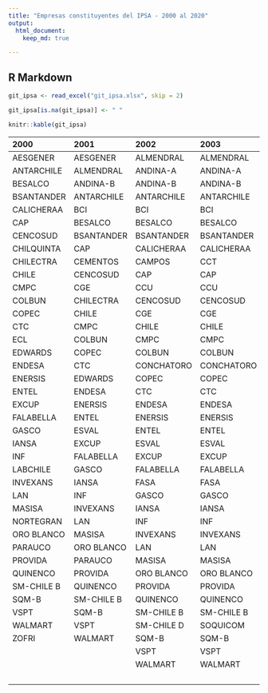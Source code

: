 ```yaml
---
title: "Empresas constituyentes del IPSA - 2000 al 2020"
output: 
  html_document:
    keep_md: true

---
```




## R Markdown


```r
git_ipsa <- read_excel("git_ipsa.xlsx", skip = 2)

git_ipsa[is.na(git_ipsa)] <- " "

knitr::kable(git_ipsa)
```



|2000       |2001       |2002       |2003       |2004       |2005       |2006       |2007       |2008       |2009       |2010       |2011       |2012       |2013       |2014       |2015       |2016       |2017       |2018       |2019       |2020       |
|:----------|:----------|:----------|:----------|:----------|:----------|:----------|:----------|:----------|:----------|:----------|:----------|:----------|:----------|:----------|:----------|:----------|:----------|:----------|:----------|:----------|
|AESGENER   |AESGENER   |ALMENDRAL  |ALMENDRAL  |AGUAS-A    |AGUAS-A    |AGUAS-A    |AGUAS-A    |AESGENER   |AESGENER   |AESGENER   |AESGENER   |AESGENER   |AESGENER   |AESGENER   |AESGENER   |AESGENER   |AESGENER   |AESGENER   |AESGENER   |AESGENER   |
|ANTARCHILE |ALMENDRAL  |ANDINA-A   |ANDINA-A   |ANDINA-A   |ANDINA-B   |ALMENDRAL  |ALMENDRAL  |ALMENDRAL  |ALMENDRAL  |ALMENDRAL  |ANDINA-B   |AGUAS-A    |AGUAS-A    |AGUAS-A    |AGUAS-A    |AGUAS-A    |AGUAS-A    |AGUAS-A    |AGUAS-A    |AGUAS-A    |
|BESALCO    |ANDINA-B   |ANDINA-B   |ANDINA-B   |ANDINA-B   |ANTARCHILE |ANDINA-B   |ANDINA-B   |ANDINA-B   |ANDINA-B   |ANDINA-B   |ANTARCHILE |ANDINA-B   |ANDINA-B   |ANDINA-B   |ANDINA-B   |ANDINA-B   |ANDINA-B   |ANDINA-B   |ANDINA-B   |ANDINA-B   |
|BSANTANDER |ANTARCHILE |ANTARCHILE |ANTARCHILE |ANTARCHILE |BCI        |ANTARCHILE |ANTARCHILE |ANTARCHILE |ANTARCHILE |ANTARCHILE |BCI        |ANTARCHILE |ANTARCHILE |ANTARCHILE |ANTARCHILE |ANTARCHILE |ANTARCHILE |ANTARCHILE |BCI        |BCI        |
|CALICHERAA |BCI        |BCI        |BCI        |BCI        |BESALCO    |BCI        |BCI        |BANMEDICA  |BANMEDICA  |BCI        |BESALCO    |AQUACHILE  |BCI        |BANMEDICA  |BANMEDICA  |BANMEDICA  |BANMEDICA  |BANMEDICA  |BSANTANDER |BSANTANDER |
|CAP        |BESALCO    |BESALCO    |BESALCO    |BESALCO    |BSANTANDER |BSANTANDER |BSANTANDER |BCI        |BCI        |BSANTANDER |BSANTANDER |BCI        |BESALCO    |BCI        |BCI        |BCI        |BCI        |BCI        |CAP        |CAP        |
|CENCOSUD   |BSANTANDER |BSANTANDER |BSANTANDER |BSANTANDER |CAP        |CAP        |CAMPOS     |BSANTANDER |BSANTANDER |CALICHERA  |CAP        |BESALCO    |BSANTANDER |BESALCO    |BESALCO    |BSANTANDER |BSANTANDER |BSANTANDER |CCU        |CCU        |
|CHILQUINTA |CAP        |CALICHERAA |CALICHERAA |CAP        |CCU        |CCU        |CAP        |CAP        |CALICHERA  |CAP        |CCU        |BSANTANDER |BUPACL     |BSANTANDER |BSANTANDER |CAP        |CAP        |CAP        |CENCOSUD   |CENCOSHOPP |
|CHILECTRA  |CEMENTOS   |CAMPOS     |CCT        |CCU        |CEMENTOS   |CEMENTOS   |CCU        |CCU        |CAP        |CCU        |CENCOSUD   |CAP        |CAP        |BUPACL     |BUPACL     |CCU        |CCU        |CCU        |CHILE      |CENCOSUD   |
|CHILE      |CENCOSUD   |CAP        |CAP        |CEMENTOS   |CENCOSUD   |CENCOSUD   |CENCOSUD   |CENCOSUD   |CCU        |CENCOSUD   |CGE        |CCU        |CCU        |CAP        |CAP        |CENCOSUD   |CENCOSUD   |CENCOSUD   |CMPC       |CHILE      |
|CMPC       |CGE        |CCU        |CCU        |CENCOSUD   |CGE        |CGE        |CHILE      |CGE        |CENCOSUD   |CGE        |CHILE      |CENCOSUD   |CENCOSUD   |CCU        |CCU        |CHILE      |CHILE      |CHILE      |COLBUN     |CMPC       |
|COLBUN     |CHILECTRA  |CENCOSUD   |CENCOSUD   |CGE        |CHILE      |CHILE      |CMPC       |CHILE      |CGE        |CHILE      |CMPC       |CFR        |CFR        |CENCOSUD   |CENCOSUD   |CMPC       |CMPC       |CMPC       |CONCHATORO |COLBUN     |
|COPEC      |CHILE      |CGE        |CGE        |CHILE      |CMPC       |CMPC       |COLBUN     |CMPC       |CHILE      |CMPC       |COLBUN     |CHILE      |CHILE      |CFR        |CHILE      |COLBUN     |COLBUN     |COLBUN     |COPEC      |CONCHATORO |
|CTC        |CMPC       |CHILE      |CHILE      |CMPC       |COLBUN     |COLBUN     |COLOCOLO   |COLBUN     |CMPC       |COLBUN     |CONCHATORO |CMPC       |CMPC       |CGE        |CMPC       |CONCHATORO |CONCHATORO |CONCHATORO |ECL        |COPEC      |
|ECL        |COLBUN     |CMPC       |CMPC       |COLBUN     |CONCHATORO |CONCHATORO |CONCHATORO |CONCHATORO |COLBUN     |CONCHATORO |COPEC      |COLBUN     |COLBUN     |CHILE      |COLBUN     |COPEC      |COPEC      |COPEC      |ENELAM     |ECL        |
|EDWARDS    |COPEC      |COLBUN     |COLBUN     |CONCHATORO |COPEC      |COPEC      |COPEC      |COPEC      |CONCHATORO |COPEC      |ENDESA     |CONCHATORO |CONCHATORO |CMPC       |CONCHATORO |ECL        |ECL        |ECL        |ENELCHILE  |ENELAM     |
|ENDESA     |CTC        |CONCHATORO |CONCHATORO |COPEC      |CRISTALES  |CRISTALES  |CTC        |CTC        |COPEC      |ECL        |ENERSIS    |COPEC      |COPEC      |COLBUN     |COPEC      |EMBONOR-B  |EMBONOR-B  |EMBONOR-B  |ENELGXCH   |ENELCHILE  |
|ENERSIS    |EDWARDS    |COPEC      |COPEC      |CTC        |CTC        |CTC        |ECL        |ECL        |ECL        |ENDESA     |ENTEL      |ECL        |ECL        |CONCHATORO |ECL        |ENDESA-CH  |ENELAM     |ENELAM     |ENTEL      |ENTEL      |
|ENTEL      |ENDESA     |CTC        |CTC        |ECL        |ECL        |ECL        |ENDESA     |ENDESA     |ENDESA     |ENERSIS    |FALABELLA  |EMBONOR-B  |EMBONOR-B  |COPEC      |EMBONOR-B  |ENERSIS-AM |ENELCHILE  |ENELCHILE  |FALABELLA  |FALABELLA  |
|EXCUP      |ENERSIS    |ENDESA     |ENDESA     |ENDESA     |ENDESA     |ENDESA     |ENERSIS    |ENERSIS    |ENERSIS    |ENTEL      |HITES      |ENDESA     |ENDESA     |ECL        |ENDESA     |ENTEL      |ENELGXCH   |ENELGXCH   |ILC        |IAM        |
|FALABELLA  |ENTEL      |ENERSIS    |ENERSIS    |ENERSIS    |ENERSIS    |ENERSIS    |ENTEL      |ENTEL      |ENTEL      |FALABELLA  |IAM        |ENERSIS    |ENERSIS    |EMBONOR-B  |ENERSIS    |FALABELLA  |ENTEL      |ENTEL      |ITAUCORP   |ILC        |
|GASCO      |ESVAL      |ENTEL      |ENTEL      |ENTEL      |ENTEL      |ENTEL      |FALABELLA  |FALABELLA  |FALABELLA  |IAM        |IANSA      |ENTEL      |ENTEL      |ENDESA     |ENTEL      |FORUS      |FALABELLA  |FALABELLA  |LAN        |ITAUCORP   |
|IANSA      |EXCUP      |ESVAL      |ESVAL      |ESVAL      |ESVAL      |FALABELLA  |IAM        |FORUS      |IAM        |INVEXANS   |ITAUCORP   |FALABELLA  |FALABELLA  |ENERSIS    |FALABELLA  |GASCO      |FORUS      |FORUS      |PARAUCO    |MALLPLAZA  |
|INF        |FALABELLA  |EXCUP      |EXCUP      |EXCUP      |EXCUP      |IANSA      |IANSA      |IAM        |INVEXANS   |ITAUCORP   |LAN        |IAM        |FORUS      |ENTEL      |FORUS      |IAM        |GASCO      |IAM        |RIPLEY     |PARAUCO    |
|LABCHILE   |GASCO      |FALABELLA  |FALABELLA  |FALABELLA  |FALABELLA  |INVERCAP   |INVERCAP   |IANSA      |ITAUCORP   |LAN        |MASISA     |IANSA      |HITES      |FALABELLA  |GASCO      |ILC        |IAM        |ILC        |SALFACORP  |RIPLEY     |
|INVEXANS   |IANSA      |FASA       |FASA       |IANSA      |IANSA      |INVEXANS   |INVERMAR   |INVEXANS   |LAN        |MASISA     |MOLYMET    |ITAUCORP   |IAM        |FORUS      |IAM        |ITAUCORP   |ILC        |ITAUCORP   |SECURITY   |SECURITY   |
|LAN        |INF        |GASCO      |GASCO      |INF        |INF        |ITAUCORP   |INVEXANS   |ITAUCORP   |MASISA     |MULTIFOODS |MULTIFOODS |LAN        |ILC        |IAM        |ILC        |LAN        |ITAUCORP   |LAN        |SM-CHILE B |SMU        |
|MASISA     |INVEXANS   |IANSA      |IANSA      |INVEXANS   |INVERCAP   |LAN        |ITAUCORP   |LAN        |MINERA     |NORTEGRAN  |NORTEGRAN  |MASISA     |ITAUCORP   |ILC        |ITAUCORP   |PARAUCO    |LAN        |MASISA     |SONDA      |SONDA      |
|NORTEGRAN  |LAN        |INF        |INF        |ITAUCORP   |INVEXANS   |MASISA     |LAN        |MASISA     |NUEVAPOLAR |NUEVAPOLAR |NUEVAPOLAR |MOLYMET    |LAN        |ITAUCORP   |LAN        |QUINENCO   |PARAUCO    |ORO BLANCO |SQM-B      |SQM-B      |
|ORO BLANCO |MASISA     |INVEXANS   |INVEXANS   |LAN        |ITAUCORP   |NUEVAPOLAR |MASISA     |MULTIFOODS |ORO BLANCO |ORO BLANCO |PARAUCO    |MULTIFOODS |NUEVAPOLAR |LAN        |PARAUCO    |RIPLEY     |QUINENCO   |PARAUCO    |VAPORES    |VAPORES    |
|PARAUCO    |ORO BLANCO |LAN        |LAN        |MASISA     |LAN        |ORO BLANCO |NUEVAPOLAR |NUEVAPOLAR |PARAUCO    |PARAUCO    |PAZ        |PARAUCO    |PARAUCO    |PARAUCO    |QUINENCO   |SALFACORP  |RIPLEY     |QUINENCO   |           |           |
|PROVIDA    |PARAUCO    |MASISA     |MASISA     |ORO BLANCO |MASISA     |PROVIDA    |QUINENCO   |PARAUCO    |PROVIDA    |PROVIDA    |QUINENCO   |PIL        |PAZ        |RIPLEY     |RIPLEY     |SECURITY   |SALFACORP  |RIPLEY     |           |           |
|QUINENCO   |PROVIDA    |ORO BLANCO |ORO BLANCO |PROVIDA    |NUEVAPOLAR |QUINENCO   |RIPLEY     |RIPLEY     |RIPLEY     |RIPLEY     |RIPLEY     |QUINENCO   |RIPLEY     |SALFACORP  |SALFACORP  |SK         |SECURITY   |SALFACORP  |           |           |
|SM-CHILE B |QUINENCO   |PROVIDA    |PROVIDA    |QUINENCO   |PROVIDA    |SECURITY   |SECURITY   |SALFACORP  |SALFACORP  |SALFACORP  |SALFACORP  |RIPLEY     |SALFACORP  |SECURITY   |SECURITY   |SM-CHILE B |SK         |SECURITY   |           |           |
|SQM-B      |SM-CHILE B |QUINENCO   |QUINENCO   |SM-CHILE B |QUINENCO   |SM-CHILE B |SK         |SK         |SK         |SK         |SK         |SALFACORP  |SK         |SK         |SK         |SMSAAM     |SM-CHILE B |SK         |           |           |
|VSPT       |SQM-B      |SM-CHILE B |SM-CHILE B |SOQUICOM   |SM-CHILE B |SQM-B      |SM-CHILE B |SOCOVESA   |SM-CHILE B |SM-CHILE B |SM-CHILE B |SK         |SM-CHILE B |SM-CHILE B |SM-CHILE B |SONDA      |SMSAAM     |SM-CHILE B |           |           |
|WALMART    |VSPT       |SM-CHILE D |SOQUICOM   |SQM-B      |SQM-B      |TAT        |SQM-B      |SONDA      |SONDA      |SOCOVESA   |SOCOVESA   |SM-CHILE B |SMSAAM     |SMSAAM     |SMSAAM     |SQM-B      |SONDA      |SMSAAM     |           |           |
|ZOFRI      |WALMART    |SQM-B      |SQM-B      |TERRANOVA  |VAPORES    |VAPORES    |TAT        |SQM-B      |SQM-B      |SONDA      |SONDA      |SONDA      |SONDA      |SONDA      |SONDA      |VAPORES    |SQM-B      |SONDA      |           |           |
|           |           |VSPT       |VSPT       |VSPT       |VSPT       |VSPT       |VAPORES    |VAPORES    |VAPORES    |SQM-B      |SQM-B      |SQM-B      |SQM-B      |SQM-B      |SQM-B      |VSPT       |VAPORES    |SQM-B      |           |           |
|           |           |WALMART    |WALMART    |WALMART    |WALMART    |WALMART    |WALMART    |WALMART    |WALMART    |VAPORES    |VAPORES    |VAPORES    |VAPORES    |VAPORES    |VAPORES    |WATTS      |VSPT       |VAPORES    |           |           |
|           |           |           |           |           |           |           |           |           |           |           |           |           |           |           |           |           |WATTS      |           |           |           |

